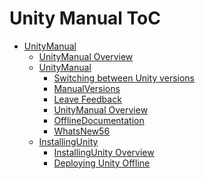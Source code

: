 Unity Manual ToC
================
 - [UnityManual]()
	 - [UnityManual Overview](UnityManual.md)
	 - [UnityManual]()
		 - [Switching between Unity versions](SwitchingDocumentationVersions.md)
		 - [ManualVersions](ManualVersions.md)
		 - [Leave Feedback](LeaveFeedback.md)
		 - [UnityManual Overview](UnityManual_1.md)
		 - [OfflineDocumentation](OfflineDocumentation.md)
		 - [WhatsNew56](WhatsNew56.md)
	 - [InstallingUnity]()
		 - [InstallingUnity Overview](InstallingUnity.md)
		 - [Deploying Unity Offline](DeployingUnityOffline.md)

